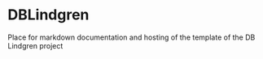 # DBLindgren
Place for markdown documentation and hosting of the template of the DB Lindgren project
